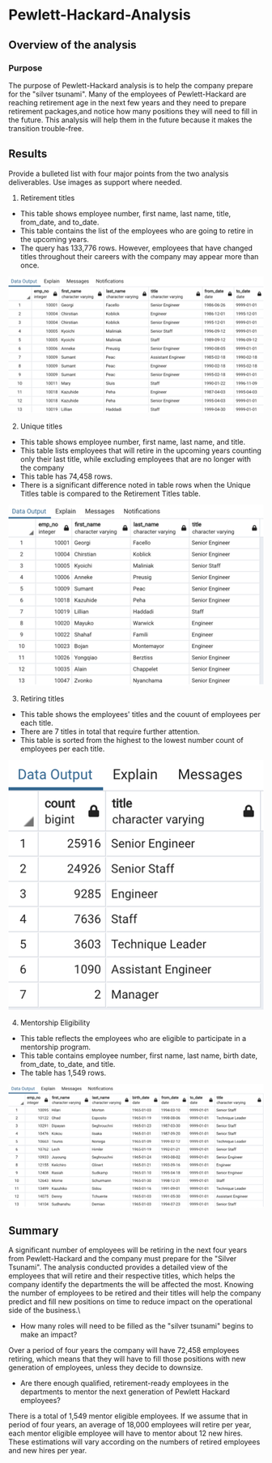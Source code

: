 # Pewlett-Hackard-Analysis

## Overview of the analysis

### Purpose

The purpose of Pewlett-Hackard analysis is to help the company prepare for the "silver tsunami". Many of the employees of Pewlett-Hackard are reaching retirement age in the next few years and they need to prepare retirement packages,and notice how many positions they will need to fill in the future. This analysis will help them in the future because it makes the transition trouble-free.

## Results
Provide a bulleted list with four major points from the two analysis deliverables. Use images as support where needed.


1. Retirement titles

* This table shows employee number, first name, last name, title, from_date, and to_date.
* This table contains the list of the employees who are going to retire in the upcoming years.
* The query has 133,776 rows. However, employees that have changed titles throughout their careers with the company may appear more than once.

![](https://github.com/EnoVaqari/Pewlett-Hackard-Analysis/blob/main/Images/retirement_titles.png)


2. Unique titles

* This table shows employee number, first name, last name, and title.
* This table lists employees that will retire in the upcoming years counting only their last title, while excluding employees that are no longer with the company 
* This table has 74,458 rows.
* There is a significant difference noted in table rows when the Unique Titles table is compared to the Retirement Titles table.


![](https://github.com/EnoVaqari/Pewlett-Hackard-Analysis/blob/main/Images/unique_titles.png)

3. Retiring titles

* This table shows the employees' titles and the couunt of employees per each title.
* There are 7 titles in total that require further attention.
* This table is sorted from the highest to the lowest number count of employees per each title. 

![](https://github.com/EnoVaqari/Pewlett-Hackard-Analysis/blob/main/Images/retiring_titles.png)

4. Mentorship Eligibility

* This table reflects the employees who are eligible to participate in a mentorship program.
* This table contains employee number, first name, last name, birth date, from_date, to_date, and title.
* The table has 1,549 rows. 


![](https://github.com/EnoVaqari/Pewlett-Hackard-Analysis/blob/main/Images/mentorship_eligibilty.png)



## Summary

A significant number of employees will be retiring in the next four years from Pewlett-Hackard and the company must prepare for the "Silver Tsunami". The analysis conducted provides a detailed view of the employees that will retire and their respective titles, which helps the company identify the departments the will be affected the most. Knowing the number of employees to be retired and their titles will help the company predict and fill new positions on time to reduce impact on the operational side of the business.\

* How many roles will need to be filled as the "silver tsunami" begins to make an impact?

Over a period of four years the company will have 72,458 employees retiring, which means that they will have to fill those positions with new generation of employees, unless they decide to downsize.


* Are there enough qualified, retirement-ready employees in the departments to mentor the next generation of Pewlett Hackard employees?

There is a total of 1,549 mentor eligible employees. If we assume that in period of four years, an average of 18,000 employees will retire per year, each mentor eligible employee will have to mentor about 12 new hires. These estimations will vary according on the numbers of retired employees and new hires per year.
